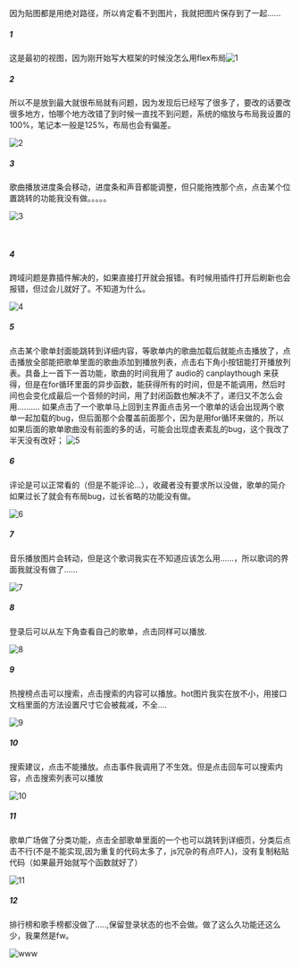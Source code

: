 因为贴图都是用绝对路径，所以肯定看不到图片，我就把图片保存到了一起......

##### 1

这是最初的视图，因为刚开始写大框架的时候没怎么用flex布局![1](./rm/image/1.png)



##### 2

所以不是放到最大就很布局就有问题，因为发现后已经写了很多了，要改的话要改很多地方，怕哪个地方改错了到时候一直找不到问题，系统的缩放与布局我设置的100%，笔记本一般是125%，布局也会有偏差。

![2](./rm/image/2.png)
​		

##### 3

歌曲播放进度条会移动，进度条和声音都能调整，但只能拖拽那个点，点击某个位置跳转的功能我没有做。。。。。

![3](./rm/image/3.png)

​		

##### 4

跨域问题是靠插件解决的，如果直接打开就会报错。有时候用插件打开后刷新也会报错，但过会儿就好了。不知道为什么。

![4](./rm/image/4.png)

##### 5

点击某个歌单封面能跳转到详细内容，等歌单内的歌曲加载后就能点击播放了，点击播放全部能把歌单里面的歌曲添加到播放列表，点击右下角小按钮能打开播放列表。具备上一首下一首功能，歌曲的时间我用了
audio的 canplaythough 来获得，但是在for循环里面的异步函数，能获得所有的时间，但是不能调用，然后时间也会变化成最后一个音频的时间，用了封闭函数也解决不了，递归又不怎么会用..........
如果点击了一个歌单马上回到主界面点击另一个歌单的话会出现两个歌单一起加载的bug，但后面那个会覆盖前面那个，因为是用for循环来做的，所以如果后面的歌单歌曲没有前面的多的话，可能会出现虚表紊乱的bug，这个我改了半天没有改好；
![5](./rm/image/5.png)

##### 6

评论是可以正常看的（但是不能评论...），收藏者没有要求所以没做，歌单的简介如果过长了就会有布局bug，过长省略的功能没有做。

![6](./rm/image/6.png)

##### 7

音乐播放图片会转动，但是这个歌词我实在不知道应该怎么用......，所以歌词的界面我就没有做了......

![7](./rm/image/7.png)

##### 8

登录后可以从左下角查看自己的歌单，点击同样可以播放.

![8](./rm/image/8.png)

##### 9

热搜榜点击可以搜索，点击搜索的内容可以播放。hot图片我实在放不小，用接口文档里面的方法设置尺寸它会被裁减，不全....

![9](./rm/image/9.png)

##### 10

搜索建议，点击不能播放。点击事件我调用了不生效。但是点击回车可以搜索内容，点击搜索列表可以播放

![10](./rm/image/10.png)

##### 11

歌单广场做了分类功能，点击全部歌单里面的一个也可以跳转到详细页，分类后点击不行(不是不能实现,因为重复的代码太多了，js冗杂的有点吓人)，没有复制粘贴代码（如果最开始就写个函数就好了）

![11](./rm/image/11.png)

##### 12

排行榜和歌手榜都没做了.....,保留登录状态的也不会做。做了这么久功能还这么少，我果然是fw。

![www](./rm/image/www.jpg)